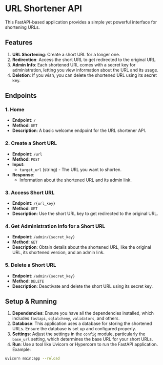 # URL Shortener API

This FastAPI-based application provides a simple yet powerful interface for shortening URLs.

## Features

1. **URL Shortening**: Create a short URL for a longer one.
2. **Redirection**: Access the short URL to get redirected to the original URL.
3. **Admin Info**: Each shortened URL comes with a secret key for administration, letting you view information about the URL and its usage.
4. **Deletion**: If you wish, you can delete the shortened URL using its secret key.

## Endpoints

### 1. Home

- **Endpoint**: `/`
- **Method**: `GET`
- **Description**: A basic welcome endpoint for the URL shortener API.

### 2. Create a Short URL

- **Endpoint**: `/url`
- **Method**: `POST`
- **Input**: 
  - `target_url` (string) - The URL you want to shorten.
- **Response**:
  - Information about the shortened URL and its admin link.

### 3. Access Short URL

- **Endpoint**: `/{url_key}`
- **Method**: `GET`
- **Description**: Use the short URL key to get redirected to the original URL.

### 4. Get Administration Info for a Short URL

- **Endpoint**: `/admin/{secret_key}`
- **Method**: `GET`
- **Description**: Obtain details about the shortened URL, like the original URL, its shortened version, and an admin link.

### 5. Delete a Short URL

- **Endpoint**: `/admin/{secret_key}`
- **Method**: `DELETE`
- **Description**: Deactivate and delete the short URL using its secret key.

## Setup & Running

1. **Dependencies**: Ensure you have all the dependencies installed, which includes `fastapi`, `sqlalchemy`, `validators`, and others.
2. **Database**: This application uses a database for storing the shortened URLs. Ensure the database is set up and configured properly.
3. **Settings**: Adjust the settings in the `config` module, particularly the `base_url` setting, which determines the base URL for your short URLs.
4. **Run**: Use a tool like Uvicorn or Hypercorn to run the FastAPI application. Example:
```bash
uvicorn main:app --reload

